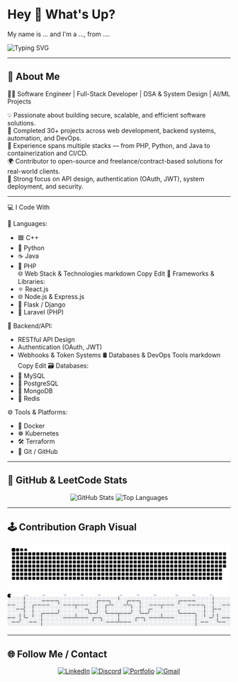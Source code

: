 <h1 align="left">Hey 👋 What's Up?</h1>

<p align="left">My name is ... and I'm a ..., from ....</p>

![Typing SVG](https://readme-typing-svg.demolab.com?font=Fira+Code&size=18&pause=1000&color=00BFFF&center=true&vCenter=true&width=500&lines=Hi+there!+I'm+Md+Z+%7C+Software+Engineer;Built+20%2B+Projects+%7C+Backend+%2B+DevOps+%2B+AI;C%2B%2B%2C+Python%2C+Java%2C+PHP%2C+JavaScript;React%2C+Flask%2C+Django%2C+Node%2C+Express;MySQL%2C+PostgreSQL%2C+MongoDB%2C+Redis;Docker%2C+Kubernetes%2C+Prometheus%2C+Grafana;DSA%2C+System+Design%2C+Linux%2C+Cloud)



---

## 🧠 About Me

👨‍💻 Software Engineer | Full-Stack Developer | DSA & System Design | AI/ML Projects

💡 Passionate about building secure, scalable, and efficient software solutions. <br>
🚀 Completed 30+ projects across web development, backend systems, automation, and DevOps. <br>
🧩 Experience spans multiple stacks — from PHP, Python, and Java to containerization and CI/CD. <br>
🌍 Contributor to open-source and freelance/contract-based solutions for real-world clients. <br>
🔐 Strong focus on API design, authentication (OAuth, JWT), system deployment, and security. <br>


---
💻 I Code With

🧠 Languages:  
   - 🟦 C++  
   - 🐍 Python  
   - ☕ Java  
   - 🐘 PHP  
🌐 Web Stack & Technologies
markdown
Copy
Edit
🧩 Frameworks & Libraries:
   - ⚛️ React.js
   - 🌐 Node.js & Express.js
   - 🐍 Flask / Django
   - 🚀 Laravel (PHP)

🧠 Backend/API:
   - RESTful API Design
   - Authentication (OAuth, JWT)
   - Webhooks & Token Systems
🛢️ Databases & DevOps Tools
markdown
Copy
Edit
🗃️ Databases:
   - 🐬 MySQL
   - 🐘 PostgreSQL
   - 🍃 MongoDB
   - 🔴 Redis

⚙️ Tools & Platforms:
   - 🐳 Docker
   - ☸️ Kubernetes
   - 🛠️ Terraform
   - 🌿 Git / GitHub

---

## 🧠 GitHub & LeetCode Stats
<div align="center">
  <!-- Vercel API/service - allowed as long as not overused via Actions -->
  <img src="https://github-readme-stats.vercel.app/api?username=M-INDN-SEDTA&theme=dracula&show_icons=true" height="150" alt="GitHub Stats" />
  <img src="https://github-readme-stats.vercel.app/api/top-langs?username=M-INDN-SEDTA&layout=compact&theme=dracula" height="150" alt="Top Languages" />
</div>

---

## 🕹️ Contribution Graph Visual
<div align="center">
  <img src="https://raw.githubusercontent.com/M-INDN-SEDTA/M-INDN-SEDTA/output/snake.svg" alt="Snake animation" />
  <picture>
    <source media="(prefers-color-scheme: dark)" srcset="https://raw.githubusercontent.com/M-INDN-SEDTA/M-INDN-SEDTA/output/pacman-contribution-graph-dark.svg">
    <source media="(prefers-color-scheme: light)" srcset="https://raw.githubusercontent.com/M-INDN-SEDTA/M-INDN-SEDTA/output/pacman-contribution-graph.svg">
    <img alt="Pacman contribution graph" src="https://raw.githubusercontent.com/M-INDN-SEDTA/M-INDN-SEDTA/output/pacman-contribution-graph.svg">
  </picture>
</div>

---

## 🌐 Follow Me / Contact 
<div align="center">
  <a href="https://www.linkedin.com/in/mdz-swe" target="_blank"><img src="https://img.shields.io/static/v1?message=LinkedIn&logo=linkedin&style=for-the-badge&color=0077B5" height="25" alt="LinkedIn" /></a>
  <a href="https://discord.gg/GSw2VYdX" target="_blank"><img src="https://img.shields.io/static/v1?message=Discord&logo=discord&style=for-the-badge&color=7289DA" height="25" alt="Discord" /></a>
  <a href="https://portfolio-z.great-site.net" target="_blank"><img src="https://img.shields.io/static/v1?message=Portfolio&logo=google-chrome&style=for-the-badge&color=4285F4" height="25" alt="Portfolio" /></a>
  <a href="mailto:1stmdz.swe@gmail.com"><img src="https://img.shields.io/static/v1?message=Gmail&logo=gmail&style=for-the-badge&color=D14836" height="25" alt="Gmail" /></a>
</div>
